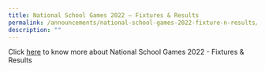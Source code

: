```yaml
---
title: National School Games 2022 – Fixtures & Results
permalink: /announcements/national-school-games-2022-fixture-n-results/
description: ""
---
```

Click [here](https://docs.google.com/presentation/d/1cszLzYzDtnYPytAsC1fPxPnKzAPxbwnIlZ2hOT0TwGg/edit?usp=sharing) to know more about National School Games 2022 - Fixtures & Results